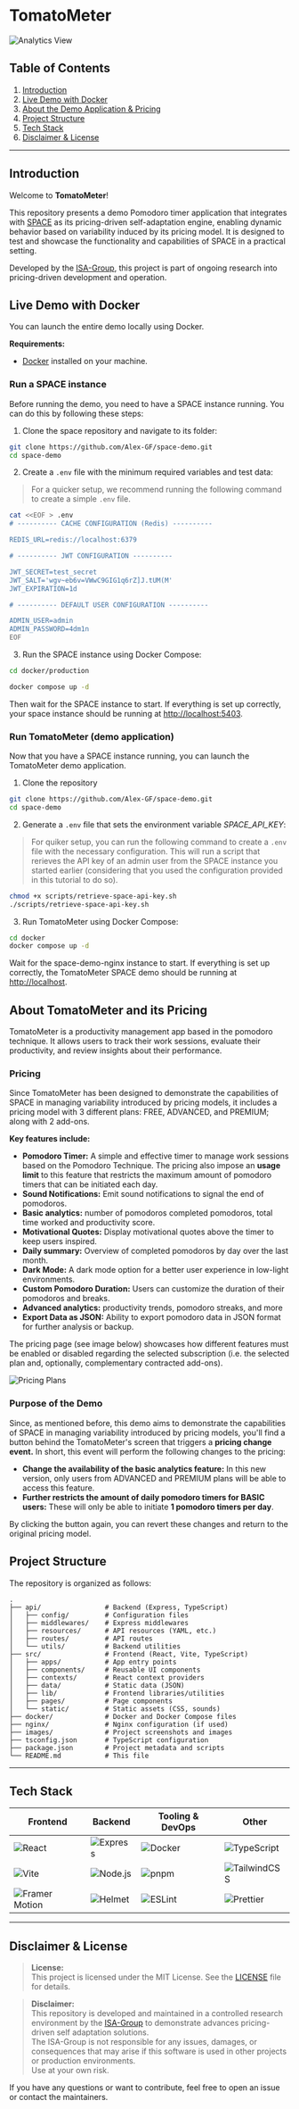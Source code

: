 # TomatoMeter

![Analytics View](images/analytics-view.png)

## Table of Contents

1. [Introduction](#introduction)
2. [Live Demo with Docker](#live-demo-with-docker)
3. [About the Demo Application & Pricing](#about-the-demo-application--pricing)
4. [Project Structure](#project-structure)
5. [Tech Stack](#tech-stack)
6. [Disclaimer & License](#disclaimer--license)

---

## Introduction

Welcome to **TomatoMeter**!  

This repository presents a demo Pomodoro timer application that integrates with [SPACE](https://github.com/Alex-GF/space) as its pricing-driven self-adaptation engine, enabling dynamic behavior based on variability induced by its pricing model. It is designed to test and showcase the functionality and capabilities of SPACE in a practical setting.

Developed by the [ISA-Group](https://github.com/isa-group), this project is part of ongoing research into pricing-driven development and operation.

## Live Demo with Docker

You can launch the entire demo locally using Docker.

**Requirements:**  

- [Docker](https://www.docker.com/get-started) installed on your machine.

### Run a SPACE instance

Before running the demo, you need to have a SPACE instance running. You can do this by following these steps:

1. Clone the space repository and navigate to its folder:

```bash
git clone https://github.com/Alex-GF/space-demo.git
cd space-demo
```

2. Create a `.env` file with the minimum required variables and test data:

> For a quicker setup, we recommend running the following command to create a simple `.env` file.

```bash
cat <<EOF > .env
# ---------- CACHE CONFIGURATION (Redis) ----------

REDIS_URL=redis://localhost:6379

# ---------- JWT CONFIGURATION ----------

JWT_SECRET=test_secret
JWT_SALT='wgv~eb6v=VWwC9GIG1q6rZ]J.tUM(M'
JWT_EXPIRATION=1d

# ---------- DEFAULT USER CONFIGURATION ----------

ADMIN_USER=admin
ADMIN_PASSWORD=4dm1n
EOF
```

3. Run the SPACE instance using Docker Compose:

```bash
cd docker/production

docker compose up -d
```

Then wait for the SPACE instance to start. If everything is set up correctly, your space instance should be running at [http://localhost:5403](http://localhost:5403/api/v1/healthcheck).

### Run TomatoMeter (demo application)

Now that you have a SPACE instance running, you can launch the TomatoMeter demo application.

1. Clone the repository

```bash
git clone https://github.com/Alex-GF/space-demo.git
cd space-demo
```

2. Generate a `.env` file that sets the environment variable *SPACE_API_KEY*:

> For quiker setup, you can run the following command to create a `.env` file with the necessary configuration. This will run a script that rerieves the API key of an admin user from the SPACE instance you started earlier (considering that you used the configuration provided in this tutorial to do so).

```bash
chmod +x scripts/retrieve-space-api-key.sh
./scripts/retrieve-space-api-key.sh
```

3. Run TomatoMeter using Docker Compose:

```bash
cd docker
docker compose up -d
```

Wait for the space-demo-nginx instance to start. If everything is set up correctly, the TomatoMeter SPACE demo should be running at [http://localhost](http://localhost).

## About TomatoMeter and its Pricing

TomatoMeter is a productivity management app based in the pomodoro technique. It allows users to track their work sessions, evaluate their productivity, and review insights about their performance. 

### Pricing

Since TomatoMeter has been designed to demonstrate the capabilities of SPACE in managing variability introduced by pricing models, it includes a pricing model with 3 different plans: FREE, ADVANCED, and PREMIUM; along with 2 add-ons.

**Key features include:**

- **Pomodoro Timer:** A simple and effective timer to manage work sessions based on the Pomodoro Technique. The pricing also impose an **usage limit** to this feature that restricts the maximum amount of pomodoro timers that can be initiated each day.
- **Sound Notifications:** Emit sound notifications to signal the end of pomodoros.
- **Basic analytics:** number of pomodoros completed pomodoros, total time worked and productivity score.
- **Motivational Quotes:** Display motivational quotes above the timer to keep users inspired.
- **Daily summary:** Overview of completed pomodoros by day over the last month.
- **Dark Mode:** A dark mode option for a better user experience in low-light environments.
- **Custom Pomodoro Duration:** Users can customize the duration of their pomodoros and breaks.
- **Advanced analytics:** productivity trends, pomodoro streaks, and more
- **Export Data as JSON:** Ability to export pomodoro data in JSON format for further analysis or backup.

The pricing page (see image below) showcases how different features must be enabled or disabled regarding the selected subscription (i.e. the selected plan and, optionally, complementary contracted add-ons).

![Pricing Plans](images/pricing-plans.png)

### Purpose of the Demo

Since, as mentioned before, this demo aims to demonstrate the capabilities of SPACE in managing variability introduced by pricing models, you'll find a button behind the TomatoMeter's screen that triggers a **pricing change event.** In short, this event will perform the following changes to the pricing:

- **Change the availability of the basic analytics feature:** In this new version, only users from ADVANCED and PREMIUM plans will be able to access this feature.
- **Further restricts the amount of daily pomodoro timers for BASIC users:** These will only be able to initiate **1 pomodoro timers per day**.

By clicking the button again, you can revert these changes and return to the original pricing model.

## Project Structure

The repository is organized as follows:

```
.
├── api/                # Backend (Express, TypeScript)
│   ├── config/         # Configuration files
│   ├── middlewares/    # Express middlewares
│   ├── resources/      # API resources (YAML, etc.)
│   ├── routes/         # API routes
│   └── utils/          # Backend utilities
├── src/                # Frontend (React, Vite, TypeScript)
│   ├── apps/           # App entry points
│   ├── components/     # Reusable UI components
│   ├── contexts/       # React context providers
│   ├── data/           # Static data (JSON)
│   ├── lib/            # Frontend libraries/utilities
│   ├── pages/          # Page components
│   └── static/         # Static assets (CSS, sounds)
├── docker/             # Docker and Docker Compose files
├── nginx/              # Nginx configuration (if used)
├── images/             # Project screenshots and images
├── tsconfig.json       # TypeScript configuration
├── package.json        # Project metadata and scripts
└── README.md           # This file
```

---

## Tech Stack

<div align="center">

| Frontend         | Backend         | Tooling & DevOps      | Other                |
|------------------|----------------|-----------------------|----------------------|
| ![React](https://img.shields.io/badge/-React-61DAFB?logo=react&logoColor=white&style=for-the-badge) | ![Express](https://img.shields.io/badge/-Express-000?logo=express&logoColor=white&style=for-the-badge) | ![Docker](https://img.shields.io/badge/-Docker-2496ED?logo=docker&logoColor=white&style=for-the-badge) | ![TypeScript](https://img.shields.io/badge/-TypeScript-3178C6?logo=typescript&logoColor=white&style=for-the-badge) |
| ![Vite](https://img.shields.io/badge/-Vite-646CFF?logo=vite&logoColor=white&style=for-the-badge) | ![Node.js](https://img.shields.io/badge/-Node.js-339933?logo=node.js&logoColor=white&style=for-the-badge) | ![pnpm](https://img.shields.io/badge/-pnpm-F69220?logo=pnpm&logoColor=white&style=for-the-badge) | ![TailwindCSS](https://img.shields.io/badge/-TailwindCSS-06B6D4?logo=tailwindcss&logoColor=white&style=for-the-badge) |
| ![Framer Motion](https://img.shields.io/badge/-Framer%20Motion-EF008F?logo=framer&logoColor=white&style=for-the-badge) | ![Helmet](https://img.shields.io/badge/-Helmet-000?logo=helmet&logoColor=white&style=for-the-badge) | ![ESLint](https://img.shields.io/badge/-ESLint-4B32C3?logo=eslint&logoColor=white&style=for-the-badge) | ![Prettier](https://img.shields.io/badge/-Prettier-F7B93E?logo=prettier&logoColor=white&style=for-the-badge) |

</div>

---

## Disclaimer & License

> **License:**  
> This project is licensed under the MIT License. See the [LICENSE](LICENSE) file for details.

> **Disclaimer:**  
> This repository is developed and maintained in a controlled research environment by the [ISA-Group](https://isa-group.es) to demonstrate advances pricing-driven self adaptation solutions.  
> The ISA-Group is not responsible for any issues, damages, or consequences that may arise if this software is used in other projects or production environments.  
> Use at your own risk.

If you have any questions or want to contribute, feel free to open an issue or contact the maintainers.